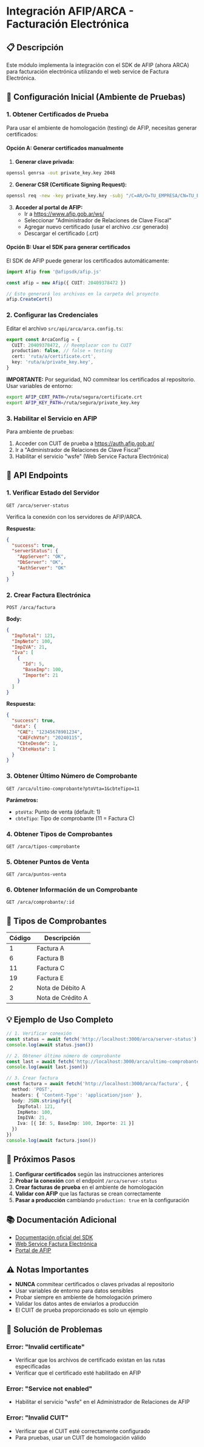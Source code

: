# Integración AFIP/ARCA - Facturación Electrónica

## 📋 Descripción

Este módulo implementa la integración con el SDK de AFIP (ahora ARCA) para facturación electrónica utilizando el web service de Factura Electrónica.

## 🚀 Configuración Inicial (Ambiente de Pruebas)

### 1. Obtener Certificados de Prueba

Para usar el ambiente de homologación (testing) de AFIP, necesitas generar certificados:

#### Opción A: Generar certificados manualmente

1. **Generar clave privada:**

```bash
openssl genrsa -out private_key.key 2048
```

2. **Generar CSR (Certificate Signing Request):**

```bash
openssl req -new -key private_key.key -subj "/C=AR/O=TU_EMPRESA/CN=TU_EMPRESA/serialNumber=CUIT 20409378472" -out certificate.csr
```

3. **Acceder al portal de AFIP:**
   - Ir a https://www.afip.gob.ar/ws/
   - Seleccionar "Administrador de Relaciones de Clave Fiscal"
   - Agregar nuevo certificado (usar el archivo .csr generado)
   - Descargar el certificado (.crt)

#### Opción B: Usar el SDK para generar certificados

El SDK de AFIP puede generar los certificados automáticamente:

```typescript
import Afip from '@afipsdk/afip.js'

const afip = new Afip({ CUIT: 20409378472 })

// Esto generará los archivos en la carpeta del proyecto
afip.CreateCert()
```

### 2. Configurar las Credenciales

Editar el archivo `src/api/arca/arca.config.ts`:

```typescript
export const ArcaConfig = {
  CUIT: 20409378472, // Reemplazar con tu CUIT
  production: false, // false = testing
  cert: 'ruta/a/certificate.crt',
  key: 'ruta/a/private_key.key',
}
```

**IMPORTANTE:** Por seguridad, NO commitear los certificados al repositorio. Usar variables de entorno:

```bash
export AFIP_CERT_PATH=/ruta/segura/certificate.crt
export AFIP_KEY_PATH=/ruta/segura/private_key.key
```

### 3. Habilitar el Servicio en AFIP

Para ambiente de pruebas:

1. Acceder con CUIT de prueba a https://auth.afip.gob.ar/
2. Ir a "Administrador de Relaciones de Clave Fiscal"
3. Habilitar el servicio "wsfe" (Web Service Factura Electrónica)

## 📡 API Endpoints

### 1. Verificar Estado del Servidor

```
GET /arca/server-status
```

Verifica la conexión con los servidores de AFIP/ARCA.

**Respuesta:**

```json
{
  "success": true,
  "serverStatus": {
    "AppServer": "OK",
    "DbServer": "OK",
    "AuthServer": "OK"
  }
}
```

### 2. Crear Factura Electrónica

```
POST /arca/factura
```

**Body:**

```json
{
  "ImpTotal": 121,
  "ImpNeto": 100,
  "ImpIVA": 21,
  "Iva": [
    {
      "Id": 5,
      "BaseImp": 100,
      "Importe": 21
    }
  ]
}
```

**Respuesta:**

```json
{
  "success": true,
  "data": {
    "CAE": "12345678901234",
    "CAEFchVto": "20240115",
    "CbteDesde": 1,
    "CbteHasta": 1
  }
}
```

### 3. Obtener Último Número de Comprobante

```
GET /arca/ultimo-comprobante?ptoVta=1&cbteTipo=11
```

**Parámetros:**

- `ptoVta`: Punto de venta (default: 1)
- `cbteTipo`: Tipo de comprobante (11 = Factura C)

### 4. Obtener Tipos de Comprobantes

```
GET /arca/tipos-comprobante
```

### 5. Obtener Puntos de Venta

```
GET /arca/puntos-venta
```

### 6. Obtener Información de un Comprobante

```
GET /arca/comprobante/:id
```

## 🔧 Tipos de Comprobantes

| Código | Descripción       |
| ------ | ----------------- |
| 1      | Factura A         |
| 6      | Factura B         |
| 11     | Factura C         |
| 19     | Factura E         |
| 2      | Nota de Débito A  |
| 3      | Nota de Crédito A |

## 💡 Ejemplo de Uso Completo

```typescript
// 1. Verificar conexión
const status = await fetch('http://localhost:3000/arca/server-status')
console.log(await status.json())

// 2. Obtener último número de comprobante
const last = await fetch('http://localhost:3000/arca/ultimo-comprobante')
console.log(await last.json())

// 3. Crear factura
const factura = await fetch('http://localhost:3000/arca/factura', {
  method: 'POST',
  headers: { 'Content-Type': 'application/json' },
  body: JSON.stringify({
    ImpTotal: 121,
    ImpNeto: 100,
    ImpIVA: 21,
    Iva: [{ Id: 5, BaseImp: 100, Importe: 21 }]
  })
})
console.log(await factura.json())
```

## 🎯 Próximos Pasos

1. **Configurar certificados** según las instrucciones anteriores
2. **Probar la conexión** con el endpoint `/arca/server-status`
3. **Crear facturas de prueba** en el ambiente de homologación
4. **Validar con AFIP** que las facturas se crean correctamente
5. **Pasar a producción** cambiando `production: true` en la configuración

## 📚 Documentación Adicional

- [Documentación oficial del SDK](https://docs.afipsdk.com)
- [Web Service Factura Electrónica](https://docs.afipsdk.com/siguientes-pasos/web-services/factura-electronica)
- [Portal de AFIP](https://www.afip.gob.ar/ws/)

## ⚠️ Notas Importantes

- **NUNCA** commitear certificados o claves privadas al repositorio
- Usar variables de entorno para datos sensibles
- Probar siempre en ambiente de homologación primero
- Validar los datos antes de enviarlos a producción
- El CUIT de prueba proporcionado es solo un ejemplo

## 🐛 Solución de Problemas

### Error: "Invalid certificate"

- Verificar que los archivos de certificado existan en las rutas especificadas
- Verificar que el certificado esté habilitado en AFIP

### Error: "Service not enabled"

- Habilitar el servicio "wsfe" en el Administrador de Relaciones de AFIP

### Error: "Invalid CUIT"

- Verificar que el CUIT esté correctamente configurado
- Para pruebas, usar un CUIT de homologación válido
